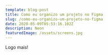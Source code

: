 ```yaml
---
template: blog-post
title: Como eu organizo um projeto no Figma
slug: /como-eu-organizo-um-projeto-no-figma
date: 2020-05-09T05:53:16.102Z
description: Neon
featuredImage: /assets/screens.jpg
---
```


Logo mais!
